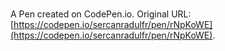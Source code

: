 # 

A Pen created on CodePen.io. Original URL: [https://codepen.io/sercanradulfr/pen/rNpKoWE](https://codepen.io/sercanradulfr/pen/rNpKoWE).


